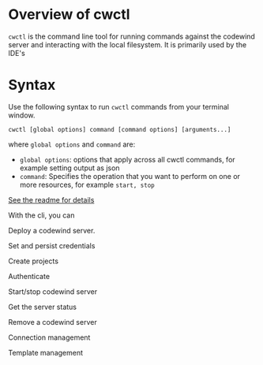# Overview of cwctl

`cwctl` is the command line tool for running commands against the codewind server and interacting with the local filesystem.  It is primarily used by the IDE's



# Syntax

Use the following syntax to run `cwctl` commands from your terminal window.

```cwctl [global options] command [command options] [arguments...]```

where `global options` and `command` are:


* `global options`: options that apply across all cwctl commands, for example setting output as json
* `command`: Specifies the operation that you want to perform on one or more resources, for example `start, stop`

[See the readme for details](/) 



With the cli, you can

Deploy a codewind server.

Set and persist credentials

Create projects

Authenticate

Start/stop codewind server

Get the server status

Remove a codewind server

Connection management

Template management



